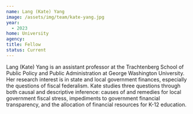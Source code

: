 ```yaml
---
name: Lang (Kate) Yang
image: /assets/img/team/kate-yang.jpg
year:
  - 2023
home: University
agency:
title: Fellow
status: Current
---
```

Lang (Kate) Yang is an assistant professor at the Trachtenberg School of Public Policy and Public Administration at George Washington University. Her research interest is in state and local government finances, especially the questions of fiscal federalism. Kate studies three questions through both causal and descriptive inference: causes of and remedies for local government fiscal stress, impediments to government financial transparency, and the allocation of financial resources for K-12 education.
